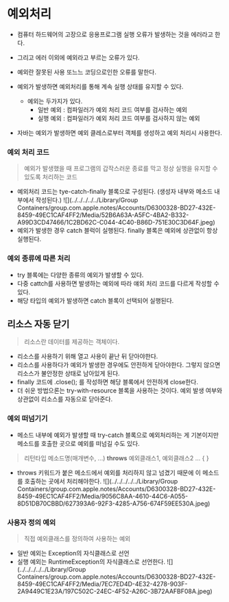 
# 예외처리
* 컴퓨터 하드웨어의 고장으로 응용프로그램 실행 오류가 발생하는 것을 에러라고 한다.
* 그리고 에러 이외에 예외라고 부르는 오류가 있다.
* 예외란 잘못된 사용 또느느 코딩으로인한 오류를 말한다.
* 예외가 발생하면 예외처리를 통해 계속 실행 상태를 유지할 수 있다.
    + 예외는 두가지가 있다.
      + 일반 예외 : 컴파일러가 예외 처리 코드 여부를 검사하는 예외
      + 실행 예외 : 컴파일러가 예외 처리 코드 여부를 검사하지 않는 예외


* 자바는 예외가 발생하면 예외 클레스로부터 객체를 생성하고 예외 처리시 사용한다.

### 예외 처리 코드
> 예외가 발생했을 때 프로그램의 갑작스러운 종료를 막고 정상 실행을 유지할 수 있도록 처리하는 코드
* 예외처리 코드는 tye-catch-finally 블록으로 구성된다. (생성자 내부와 메소드 내부에서 작성된다.)
![](../../../../../Library/Group Containers/group.com.apple.notes/Accounts/D6300328-BD27-432E-8459-49EC1CAF4FF2/Media/52B6A63A-A5FC-4BA2-B332-A99D3CD47466/1C2BD62C-C044-4C40-B86D-751E30C3D64F.jpeg)
* 예외가 발생한 경우 catch 블럭이 실행된다. finally 블록은 예외에 상관없이 항상 실행된다.

### 예외 종류에 따른 처리
* try 블록에는 다양한 종류의 예외가 발생할 수 있다.
* 다중 cattch를 사용하면 발생하는 예외에 따라 얘외 처리 코드를 다르게 작성할 수 있다.
* 해당 타입의 예외가 발생하면 catch 블록이 선택되어 실행된다.

## 리소스 자동 닫기
> 리소스란 데이터를 제공하는 객체이다.
* 리소스를 사용하기 위해 열고 사용이 끝난 뒤 닫아야한다.
* 리소스를 사용하다가 예외가 발생한 경우에도 안전하게 닫아야한다. 그렇지 않으면 리소스가 불안정한 상태로 남아있게 된다.
* finally 코드에 .close(); 를 작성하면 해당 블록에서 안전하게 close한다.
* 더 쉬운 방법으론는 try-with-resource 블록을 사용하는 것이다. 예외 발생 여부와 상관없이 리소스를 자동으로 닫아준다.

### 예외 떠넘기기
- 메소드 내부에 예외가 발생할 때 try-catch 블록으로 예외처리하는 게 기본이지만 메소드를 호출한 곳으로 예외를 떠넘길 수도 있다.
> 리턴타입 메소드명(매개변수, ...) **throws** 예외클래스1, 예외클래스2 ... { }
* throws 키워드가 붙은 메소드에서 예외를 처리하지 않고 넘겼기 때문에 이 메소드를 호출하는 곳에서 처리해야한다.
![](../../../../../Library/Group Containers/group.com.apple.notes/Accounts/D6300328-BD27-432E-8459-49EC1CAF4FF2/Media/9056C8AA-4610-44C6-A055-8D51DB70CBBD/627393A6-92F3-4285-A756-674F59EE530A.jpeg)

### 사용자 정의 예외
> 직접 예외클래스를 정의하여 사용하는 예외
* 일반 예외는 Exception의 자식클래스로 선언
* 실행 예외는 RuntimeException의 자식클래스로 선언한다.
![](../../../../../Library/Group Containers/group.com.apple.notes/Accounts/D6300328-BD27-432E-8459-49EC1CAF4FF2/Media/7EC7ED4D-4E32-4278-903F-2A9449C1E23A/197C502C-24EC-4F52-A26C-3B72AAFBF08A.jpeg)